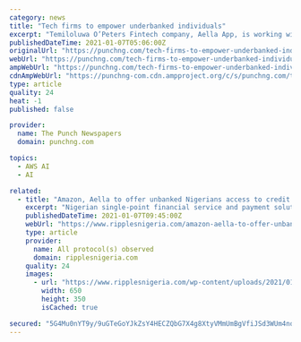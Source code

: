 ```yaml
---
category: news
title: "Tech firms to empower underbanked individuals"
excerpt: "Temiloluwa O’Peters Fintech company, Aella App, is working with Amazon Web Services, Inc. to empower underbanked individuals to have quicker access to credit and other financial services, using"
publishedDateTime: 2021-01-07T05:06:00Z
originalUrl: "https://punchng.com/tech-firms-to-empower-underbanked-individuals/"
webUrl: "https://punchng.com/tech-firms-to-empower-underbanked-individuals/"
ampWebUrl: "https://punchng.com/tech-firms-to-empower-underbanked-individuals/?amp=1"
cdnAmpWebUrl: "https://punchng-com.cdn.ampproject.org/c/s/punchng.com/tech-firms-to-empower-underbanked-individuals/?amp=1"
type: article
quality: 24
heat: -1
published: false

provider:
  name: The Punch Newspapers
  domain: punchng.com

topics:
  - AWS AI
  - AI

related:
  - title: "Amazon, Aella to offer unbanked Nigerians access to credit facilities"
    excerpt: "Nigerian single-point financial service and payment solution provider, Aella App, is working with Amazon Web Services, Inc. (AWS) to empower unbanked |"
    publishedDateTime: 2021-01-07T09:45:00Z
    webUrl: "https://www.ripplesnigeria.com/amazon-aella-to-offer-unbanked-nigerians-access-to-credit-facilities/"
    type: article
    provider:
      name: All protocol(s) observed
      domain: ripplesnigeria.com
    quality: 24
    images:
      - url: "https://www.ripplesnigeria.com/wp-content/uploads/2021/01/Aella-point-app.jpg"
        width: 650
        height: 350
        isCached: true

secured: "5G4Mu0nYT9y/9uGTeGoYJkZsY4HECZQbG7X4g8XtyVMmUmBgVfiJSd3WUm4nqV5JolDohbrISCASw00Bjboa1Ow/oto0iUevOVJe8x9yjXrVlNVsWeOvTWk3umWOvTGxupFvHE4gqmGRCHV8E5i9HsJhSjr/hQcZUK0ND4v2BqYUk9L8XOmNr+Ccrw3KDNHeBZ5OBpyfE/SV3ll9pEJnSMAZCG9J10mN9OaB2VrzQrhI0/eYhvdDACBvEMw2Qfcazn8CEkSQMXUjB5iSZFh7GE3ZUiKj7yDHiDFsj3Jp4RY5gcORNdP1VHTPQiO5lEcSFMVn6w8cUQQmyBT+XHOntGZblgv2hqCMAg0kVsly4PQ=;5EBK69n4TRcpx1XIgcL9hg=="
---
```


